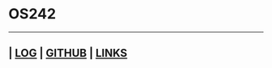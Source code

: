 # OS242
---
| [LOG](https://wuyu0107.github.io/os242/TXT/mylog.txt) | [GITHUB](https://github.com/wuyu0107/os242/) | [LINKS](links.md)
---
